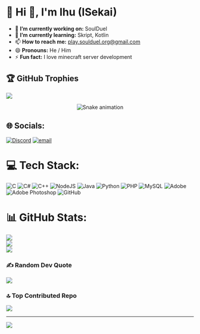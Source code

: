 # 💫 Hi 👋, I'm Ihu (ISekai)

- 🔭 **I’m currently working on:** SoulDuel
- 🌱 **I’m currently learning:** Skript, Kotlin
- 📫 **How to reach me:** play.soulduel.org@gmail.com
- 😄 **Pronouns:** He / Him
- ⚡ **Fun fact:** I love minecraft server development

## 🏆 GitHub Trophies
![](https://github-profile-trophy.vercel.app/?username=isekaiihu&theme=radical&no-frame=false&no-bg=true&margin-w=4)
<!-- Snake Game Repo View -->
<div align="center">
  <img src="https://profile-readme-generator.com/assets/snake.svg" alt="Snake animation" />
</div>

## 🌐 Socials:
[![Discord](https://img.shields.io/badge/Discord-%237289DA.svg?logo=discord&logoColor=white)](https://discord.gg/8srGGsqsU9) [![email](https://img.shields.io/badge/Email-D14836?logo=gmail&logoColor=white)](mailto:play.soulduel.org@gmail.com) 

# 💻 Tech Stack:
![C](https://img.shields.io/badge/c-%2300599C.svg?style=for-the-badge&logo=c&logoColor=white) ![C#](https://img.shields.io/badge/c%23-%23239120.svg?style=for-the-badge&logo=csharp&logoColor=white) ![C++](https://img.shields.io/badge/c++-%2300599C.svg?style=for-the-badge&logo=c%2B%2B&logoColor=white) ![NodeJS](https://img.shields.io/badge/node.js-6DA55F?style=for-the-badge&logo=node.js&logoColor=white) ![Java](https://img.shields.io/badge/java-%23ED8B00.svg?style=for-the-badge&logo=openjdk&logoColor=white) ![Python](https://img.shields.io/badge/python-3670A0?style=for-the-badge&logo=python&logoColor=ffdd54) ![PHP](https://img.shields.io/badge/php-%23777BB4.svg?style=for-the-badge&logo=php&logoColor=white) ![MySQL](https://img.shields.io/badge/mysql-4479A1.svg?style=for-the-badge&logo=mysql&logoColor=white) ![Adobe](https://img.shields.io/badge/adobe-%23FF0000.svg?style=for-the-badge&logo=adobe&logoColor=white) ![Adobe Photoshop](https://img.shields.io/badge/adobe%20photoshop-%2331A8FF.svg?style=for-the-badge&logo=adobe%20photoshop&logoColor=white) ![GitHub](https://img.shields.io/badge/github-%23121011.svg?style=for-the-badge&logo=github&logoColor=white)

# 📊 GitHub Stats:
![](https://github-readme-stats.vercel.app/api?username=isekaiihu&theme=dark&hide_border=false&include_all_commits=true&count_private=false)<br/>
![](https://nirzak-streak-stats.vercel.app/?user=isekaiihu&theme=dark&hide_border=false)<br/>
![](https://github-readme-stats.vercel.app/api/top-langs/?username=isekaiihu&theme=dark&hide_border=false&include_all_commits=true&count_private=false&layout=compact)

### ✍️ Random Dev Quote
![](https://quotes-github-readme.vercel.app/api?type=horizontal&theme=radical)

### 🔝 Top Contributed Repo
![](https://github-contributor-stats.vercel.app/api?username=isekaiihu&limit=5&theme=dark&combine_all_yearly_contributions=true)

---
[![](https://visitcount.itsvg.in/api?id=isekaiihu&icon=0&color=0)](https://visitcount.itsvg.in)

<!-- Proudly created with GPRM ( https://gprm.itsvg.in ) -->
